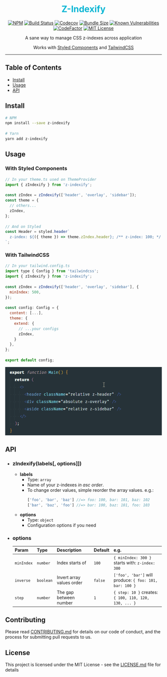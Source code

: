 <div align="center">
<h1 style="color: #06b6d4">Z-Indexify</h1>

[![NPM][npm-badge]][npm]
[![Build Status][build-badge]][build]
[![Codecov][codecov-badge]][codecov]
[![Bundle Size][bundle-size-badge]][bundle-size]
[![Known Vulnerabilities][snyk-badge]][snyk]
[![CodeFactor][codefactor-badge]][codefactor]
[![MIT License][license-badge]][license]

<p>A sane way to manage CSS z-indexes across application</p>

Works with [Styled Components](https://styled-components.com) and [TailwindCSS](https://tailwindcss.com/)

<hr />
</div>

## Table of Contents

- [Install](#install)
- [Usage](#usage)
- [API](#api)

## Install

```bash
# NPM
npm install --save z-indexify

# Yarn
yarn add z-indexify
```

## Usage
### With Styled Components

```js
// In your theme.ts used on ThemeProvider
import { zIndexify } from 'z-indexify';

const zIndex = zIndexify(['header', 'overlay', 'sidebar']);
const theme = {
  // others...
  zIndex,
};

// And on Styled
const Header = styled.header`
  z-index: ${({ theme }) => theme.zIndex.header}; /** z-index: 100; */
`;
```

### With TailwindCSS

```js
// In your tailwind.config.ts
import type { Config } from 'tailwindcss';
import { zIndexify } from 'z-indexify';

const zIndex = zIndexify(['header', 'overlay', 'sidebar'], {
  minIndex: 500,
});

const config: Config = {
  content: [...],
  theme: {
    extend: {
      // ...your configs
      zIndex,
    }
  },
};

export default config;
```

![image](/assets/intellisense.gif)

## API

- ### zIndexify(labels[, options]])

  - **labels**
    - Type: `array`
    - Name of your z-indexes _in asc order_.
    - To change order values, simple reorder the array values. e.g.:
      ```js
      ['foo', 'bar', 'baz'] //=> foo: 100, bar: 101, baz: 102
      ['bar', 'baz', 'foo'] //=> bar: 100, baz: 101, foo: 103
      ```
  - **options**
    - Type: `object`
    - Configuration options if you need

- ### options
  Param | Type | Description | Default | e.g.
  :--- | :--- | :--- | :--- | :---
  `minIndex`| `number` | Index starts of | `100` |  `{ minIndex: 300 }`  starts with: `z-index: 300`
  `inverse` | `boolean` | Invert array values order | `false` | `['foo', 'bar']` will produce: `{ foo: 101, bar: 100 } `
  `step` | `number` | The gap between number | `1` | `{ step: 10 }` creates: `{ 100, 110, 120, 130, ... }`

## Contributing

Please read [CONTRIBUTING.md](CONTRIBUTING.md) for details on our code of conduct, and the process for submitting pull requests to us.

## License

This project is licensed under the MIT License - see the [LICENSE.md](LICENSE.md) file for details

<!-- GIT Variables -->
[node]: https://nodejs.org

[npm]: https://www.npmjs.com/package/z-indexify
[npm-badge]: https://img.shields.io/npm/v/z-indexify.svg

[build]: https://travis-ci.org/zeindelf/z-indexify
[build-badge]: https://img.shields.io/travis/zeindelf/z-indexify.svg?style=flat-square

[codecov]: https://codecov.io/gh/Zeindelf/z-indexify
[codecov-badge]: https://codecov.io/gh/Zeindelf/z-indexify/branch/master/graph/badge.svg

[bundle-size]: https://bundlephobia.com/result?p=z-indexify
[bundle-size-badge]: https://badgen.net/bundlephobia/minzip/z-indexify

[snyk]: https://snyk.io/test/npm/z-indexify
[snyk-badge]: https://snyk.io/test/npm/z-indexify/badge.svg

[codefactor]: https://www.codefactor.io/repository/github/zeindelf/z-indexify
[codefactor-badge]: https://www.codefactor.io/repository/github/zeindelf/z-indexify/badge

[license]: https://github.com/zeindelf/z-indexify/blob/master/LICENSE
[license-badge]: https://img.shields.io/npm/l/z-indexify.svg?style=flat-square